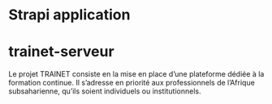 # Strapi application

# trainet-serveur

Le projet TRAINET consiste en la mise en place d’une plateforme dédiée à la formation continue. Il s’adresse en priorité aux professionnels de l’Afrique subsaharienne, qu’ils soient individuels ou institutionnels.
